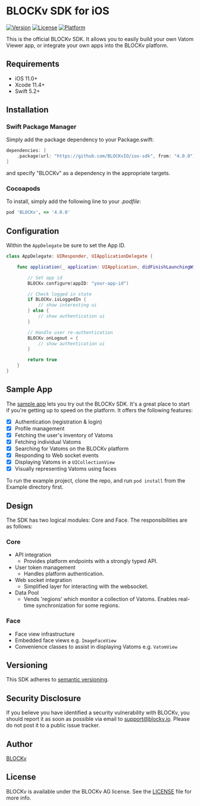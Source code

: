 # BLOCKv SDK for iOS

[![Version](https://img.shields.io/cocoapods/v/BLOCKv.svg?style=flat)](http://cocoapods.org/pods/BLOCKv)
[![License](https://img.shields.io/cocoapods/l/BLOCKv.svg?style=flat)](http://cocoapods.org/pods/BLOCKv)
[![Platform](https://img.shields.io/cocoapods/p/BLOCKv.svg?style=flat)](http://cocoapods.org/pods/BLOCKv)

This is the official BLOCKv SDK. It allows you to easily build your own Vatom Viewer app, or integrate your own apps into the BLOCKv platform.

## Requirements

- iOS 11.0+
- Xcode 11.4+
- Swift 5.2+

## Installation

### Swift Package Manager

Simply add the package dependency to your Package.swift:

```swift
dependencies: [
    .package(url: "https://github.com/BLOCKvIO/ios-sdk", from: "4.0.0"),
]
```

and specify "BLOCKv" as a dependency in the appropriate targets.

### Cocoapods

To install, simply add the following line to your *.podfile*:

```ruby
pod 'BLOCKv', => '4.0.0'
```

## Configuration

Within the `AppDelegate` be sure to set the App ID.

```swift
class AppDelegate: UIResponder, UIApplicationDelegate {

    func application(_ application: UIApplication, didFinishLaunchingWithOptions launchOptions: [UIApplicationLaunchOptionsKey: Any]?) -> Bool {

        // Set app id
        BLOCKv.configure(appID: "your-app-id")

        // Check logged in state
        if BLOCKv.isLoggedIn {
            // show interesting ui
        } else {
            // show authentication ui
        }

        // Handle user re-authentication
        BLOCKv.onLogout = {
            // show authentication ui
        }

        return true
    }
}
```

## Sample App

The [sample app](https://github.com/BLOCKvIO/ios-sample) lets you try out the BLOCKv SDK. It's a great place to start if you're getting up to speed on the platform. It offers the following features:

- [x] Authentication (registration & login)
- [x] Profile management
- [x] Fetching the user's inventory of Vatoms
- [x] Fetching individual Vatoms
- [x] Searching for Vatoms on the BLOCKv platform
- [x] Responding to Web socket events
- [x] Displaying Vatoms in a `UICollectionView`
- [x] Visually representing Vatoms using faces

To run the example project, clone the repo, and run `pod install` from the Example directory first.

## Design

The SDK has two logical modules: Core and Face. The responsibilities are as follows:

### Core

- API integration
  - Provides platform endpoints with a strongly typed API.  
- User token management
  - Handles platform authentication.
- Web socket integration
  - Simplified layer for interacting with the websocket.
- Data Pool
  - Vends 'regions' which monitor a collection of Vatoms. Enables real-time synchronization for some regions.

### Face

- Face view infrastructure
- Embedded face views e.g. `ImageFaceView`
- Convenience classes to assist in displaying Vatoms e.g. `VatomView`

## Versioning

This SDK adheres to [semantic versioning](https://semver.org).

## Security Disclosure

If you believe you have identified a security vulnerability with BLOCKv, you should report it as soon as possible via email to support@blockv.io. Please do not post it to a public issue tracker.

## Author

[BLOCKv](developer.blockv.io)

## License

BLOCKv is available under the BLOCKv AG license. See the [LICENSE](./LICENSE) file for more info.
